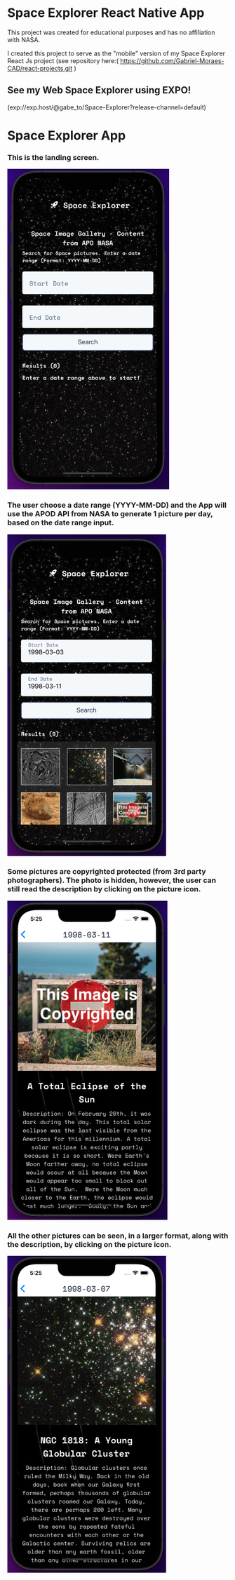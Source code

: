 # Space Explorer React Native App

This project was created for educational purposes and has no affiliation with NASA.

I created this project to serve as the "mobile" version of my Space Explorer React Js project (see repository here:( https://github.com/Gabriel-Moraes-CAD/react-projects.git )

## See my Web Space Explorer using EXPO!

(exp://exp.host/@gabe_to/Space-Explorer?release-channel=default)

# Space Explorer App

### This is the landing screen.

![app-pic](assets/first-page-app.png)

### The user choose a date range (YYYY-MM-DD) and the App will use the APOD API from NASA to generate 1 picture per day, based on the date range input.

![app-pic](assets/Searched-App.png)

### Some pictures are copyrighted protected (from 3rd party photographers). The photo is hidden, however, the user can still read the description by clicking on the picture icon.

![app-pic](assets/copyrighted-photos-app.png)

### All the other pictures can be seen, in a larger format, along with the description, by clicking on the picture icon.

![app-pic](assets/regular-picture-app.png)
